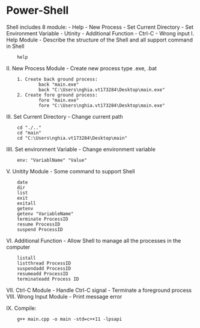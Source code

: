 # Power-Shell

Shell includes 8 module:
        - Help
        - New Process
        - Set Current Directory
        - Set Environment Variable
        - Utinity
        - Additional Function
        - Ctrl-C
        - Wrong input
I. Help Module
        - Describe the structure of the Shell and all support command in Shell

        help
II. New Process Module
        - Create new process type .exe, .bat

        1. Create back ground process:
                back "main.exe"
                back "C:\Users\nghia.vt173284\Desktop\main.exe"
        2. Create fore ground process:
                fore "main.exe"
                fore "C:\Users\nghia.vt173284\Desktop\main.exe"

III. Set Current Directory
        - Change current path

        cd "./.."
        cd "main"
        cd "C:\Users\nghia.vt173284\Desktop\main"
IIII. Set environment Variable
        - Change environment variable

        env: "VariablName" "Value"
V. Unitity Module
        - Some command to support Shell

        date
        dir
        list
        exit
        exitall
        getenv
        getenv "VariableName"
        terminate ProcessID
        resume ProcessID
        suspend ProcessID
VI. Additional Function
        - Allow Shell to manage all the processes in the computer
        
        listall
        listthread ProcessID
        suspendadd ProcessID
        resumeadd ProcessID
        terminateadd Process ID

VII. Ctrl-C Module
        - Handle Ctrl-C signal
        - Terminate a foreground process
VIII. Wrong Input Module
        - Print message error

IX. Compile: 
        
        g++ main.cpp -o main -std=c++11 -lpsapi
